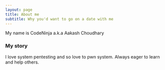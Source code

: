 ```yaml
---
layout: page
title: About me
subtitle: Why you'd want to go on a date with me
---
```


My name is CodeNinja a.k.a Aakash Choudhary


### My story

I love system pentesting and so love to pwn system. Always eager to learn and help others. 
